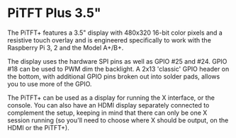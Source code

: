 <!--
---
name: PiTFT Plus 3.5"
class: board
type: display
formfactor: Custom
manufacturer: Adafruit
description: A TFT Display for the Raspberry Pi
url: https://learn.adafruit.com/adafruit-pitft-3-dot-5-touch-screen-for-raspberry-pi
github: https://github.com/adafruit/Adafruit-PiTFT-3.5-Plus-PCB
schematic: https://learn.adafruit.com/assets/26348
buy: https://www.adafruit.com/products/2441
image: 'adafruit-pitft-35-plus.png'
pincount: 40
eeprom: setup
power:
  '1':
  '2':
ground:
  '6':
  '9':
  '14':
  '20':
  '25':
  '30':
  '34':
  '39':
pin:
  '12':
    name: Backlight Control
    mode: output
  '18':
    name: RT Interrupt
    mode: input
  '22':
    name: TFT Data/Command
    mode: output
  '19':
    mode: spi
  '21':
    mode: spi
  '23':
    mode: spi
  '24':
    name: TFT Chip Select
    mode: chipselect
  '26':
    name: RT Chip Select
    mode: chipselect
-->
# PiTFT Plus 3.5"

The PiTFT+ features a 3.5" display with 480x320 16-bit color pixels and a resistive touch overlay and is engineered specifically to work with the Raspberry Pi 3, 2 and the Model A+/B+.

The display uses the hardware SPI pins as well as GPIO #25 and #24. GPIO #18 can be used to PWM dim the backlight. A 2x13 'classic' GPIO header on the bottom, with additional GPIO pins broken out into solder pads, allows you to use more of the GPIO.

The PiTFT+ can be used as a display for running the X interface, or the console. You can also have an HDMI display separately connected to complement the setup, keeping in mind that there can only be one X session running (so you'll need to choose where X should be output, on the HDMI or the PiTFT+).
